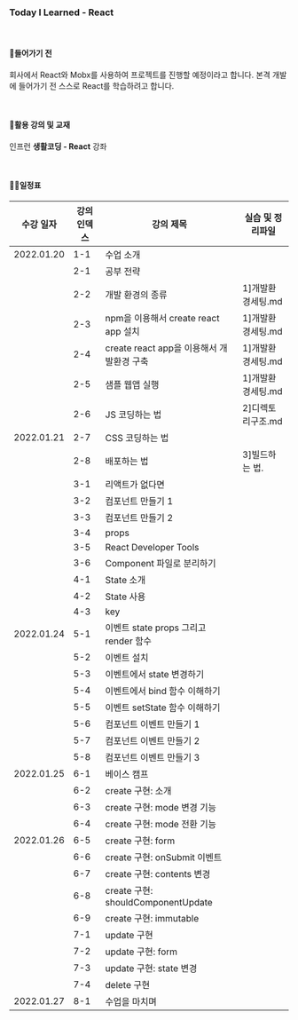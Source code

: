 ### Today I Learned - React

<br>

#### 🔨들어가기 전

회사에서 React와 Mobx를 사용하여 프로젝트를 진행할 예정이라고 합니다.
본격 개발에 들어가기 전 스스로 React를 학습하려고 합니다.

<br>

#### 🎁활용 강의 및 교재

인프런 **생활코딩 - React** 강좌

<br>

#### ✍🏻일정표

| 수강 일자  | 강의 인덱스 | 강의 제목                   | 실습 및 정리파일                                    |
| ---------- | ----------- | --------------------------- | --------------------------------------------------- |
| 2022.01.20 | 1-1         | 수업 소개                   | |
|            | 2-1         | 공부 전략                   | |
|            | 2-2         | 개발 환경의 종류             | 1]개발환경세팅.md |
|            | 2-3         | npm을 이용해서 create react app 설치 | 1]개발환경세팅.md |
|            | 2-4         | create react app을 이용해서 개발환경 구축 | 1]개발환경세팅.md |
|            | 2-5         | 샘플 웹앱 실행               | 1]개발환경세팅.md |
|            | 2-6         | JS 코딩하는 법 | 2]디렉토리구조.md |
| 2022.01.21 | 2-7         | CSS 코딩하는 법 | |
|            | 2-8         | 배포하는 법 | 3]빌드하는 법. |
|            | 3-1         | 리액트가 없다면 | |
|            | 3-2         | 컴포넌트 만들기 1 | |
|            | 3-3         | 컴포넌트 만들기 2 | |
|            | 3-4         | props | |
|            | 3-5         | React Developer Tools | |
|            | 3-6         | Component 파일로 분리하기 | |
|            | 4-1         | State 소개 | |
|            | 4-2         | State 사용 | |
|            | 4-3         | key | |
| 2022.01.24 | 5-1         | 이벤트 state props 그리고 render 함수 | |
|            | 5-2         | 이벤트 설치 | |
|            | 5-3         | 이벤트에서 state 변경하기 | |
|            | 5-4         | 이벤트에서 bind 함수 이해하기 | |
|            | 5-5         | 이벤트 setState 함수 이해하기 | |
|            | 5-6         | 컴포넌트 이벤트 만들기 1 | |
|            | 5-7         | 컴포넌트 이벤트 만들기 2 | |
|            | 5-8         | 컴포넌트 이벤트 만들기 3 | |
| 2022.01.25 | 6-1         | 베이스 캠프 | |
|            | 6-2         | create 구현: 소개 | |
|            | 6-3         | create 구현: mode 변경 기능 | |
|            | 6-4         | create 구현: mode 전환 기능 | |
| 2022.01.26 | 6-5         | create 구현: form | |
|            | 6-6         | create 구현: onSubmit 이벤트 | |
|            | 6-7         | create 구현: contents 변경 | |
|            | 6-8         | create 구현: shouldComponentUpdate | |
|            | 6-9         | create 구현: immutable | |
|            | 7-1         | update 구현 | |
|            | 7-2         | update 구현: form | |
|            | 7-3         | update 구현: state 변경 | |
|            | 7-4         | delete 구현 | |
| 2022.01.27 | 8-1         | 수업을 마치며 | |


